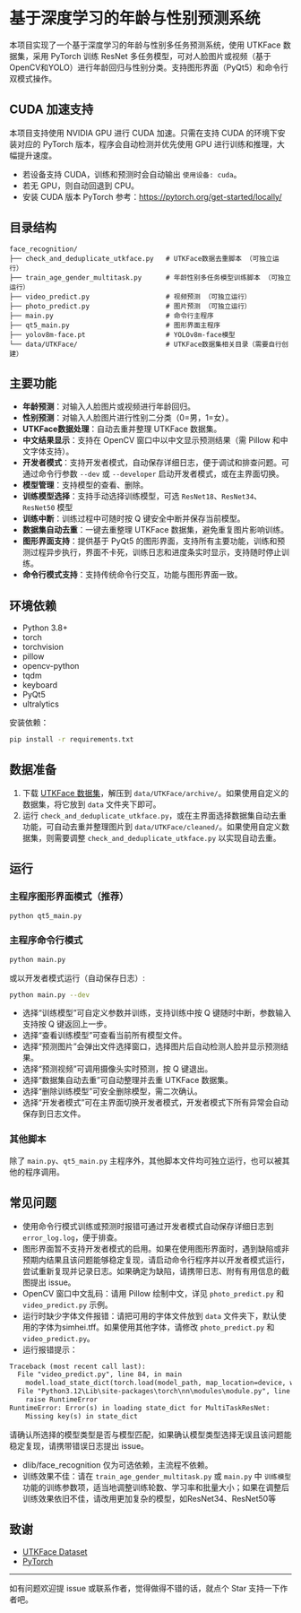 # 基于深度学习的年龄与性别预测系统

本项目实现了一个基于深度学习的年龄与性别多任务预测系统，使用 UTKFace 数据集，采用 PyTorch 训练 ResNet 多任务模型，可对人脸图片或视频（基于OpenCV和YOLO）进行年龄回归与性别分类。支持图形界面（PyQt5）和命令行双模式操作。

## CUDA 加速支持

本项目支持使用 NVIDIA GPU 进行 CUDA 加速。只需在支持 CUDA 的环境下安装对应的 PyTorch 版本，程序会自动检测并优先使用 GPU 进行训练和推理，大幅提升速度。

- 若设备支持 CUDA，训练和预测时会自动输出 `使用设备: cuda`。
- 若无 GPU，则自动回退到 CPU。
- 安装 CUDA 版本 PyTorch 参考：https://pytorch.org/get-started/locally/

## 目录结构

```
face_recognition/
├── check_and_deduplicate_utkface.py   # UTKFace数据去重脚本 （可独立运行）
├── train_age_gender_multitask.py      # 年龄性别多任务模型训练脚本 （可独立运行）
├── video_predict.py                   # 视频预测 （可独立运行）
├── photo_predict.py                   # 图片预测 （可独立运行）
├── main.py                            # 命令行主程序 
├── qt5_main.py                        # 图形界面主程序
├── yolov8m-face.pt                    # YOLOv8m-face模型
└── data/UTKFace/                      # UTKFace数据集相关目录（需要自行创建）
```

## 主要功能

- **年龄预测**：对输入人脸图片或视频进行年龄回归。
- **性别预测**：对输入人脸图片进行性别二分类（0=男，1=女）。
- **UTKFace数据处理**：自动去重并整理 UTKFace 数据集。
- **中文结果显示**：支持在 OpenCV 窗口中以中文显示预测结果（需 Pillow 和中文字体支持）。
- **开发者模式**：支持开发者模式，自动保存详细日志，便于调试和排查问题。可通过命令行参数 `--dev` 或 `--developer` 启动开发者模式，或在主界面切换。
- **模型管理**：支持模型的查看、删除。
- **训练模型选择**：支持手动选择训练模型，可选 `ResNet18`、`ResNet34`、`ResNet50` 模型
- **训练中断**：训练过程中可随时按 Q 键安全中断并保存当前模型。
- **数据集自动去重**：一键去重整理 UTKFace 数据集，避免重复图片影响训练。
- **图形界面支持**：提供基于 PyQt5 的图形界面，支持所有主要功能，训练和预测过程异步执行，界面不卡死，训练日志和进度条实时显示，支持随时停止训练。
- **命令行模式支持**：支持传统命令行交互，功能与图形界面一致。

## 环境依赖

- Python 3.8+
- torch
- torchvision
- pillow
- opencv-python
- tqdm
- keyboard
- PyQt5
- ultralytics

安装依赖：
```bash
pip install -r requirements.txt
```

## 数据准备
1. 下载 [UTKFace 数据集](https://susanqq.github.io/UTKFace/)，解压到 `data/UTKFace/archive/`。如果使用自定义的数据集，将它放到 `data` 文件夹下即可。
2. 运行 `check_and_deduplicate_utkface.py`，或在主界面选择数据集自动去重功能，可自动去重并整理图片到 `data/UTKFace/cleaned/`。如果使用自定义数据集，则需要调整 `check_and_deduplicate_utkface.py` 以实现自动去重。

## 运行

### 主程序图形界面模式（推荐）

```bash
python qt5_main.py
```

### 主程序命令行模式

```bash
python main.py
```

或以开发者模式运行（自动保存日志）:
```bash
python main.py --dev
```

- 选择“训练模型”可自定义参数并训练，支持训练中按 Q 键随时中断，参数输入支持按 Q 键返回上一步。
- 选择“查看训练模型”可查看当前所有模型文件。
- 选择“预测图片”会弹出文件选择窗口，选择图片后自动检测人脸并显示预测结果。
- 选择“预测视频”可调用摄像头实时预测，按 Q 键退出。
- 选择“数据集自动去重”可自动整理并去重 UTKFace 数据集。
- 选择“删除训练模型”可安全删除模型，需二次确认。
- 选择“开发者模式”可在主界面切换开发者模式，开发者模式下所有异常会自动保存到日志文件。

### 其他脚本

除了 `main.py`、`qt5_main.py` 主程序外，其他脚本文件均可独立运行，也可以被其他的程序调用。

## 常见问题
- 使用命令行模式训练或预测时报错可通过开发者模式自动保存详细日志到 `error_log.log`，便于排查。
- 图形界面暂不支持开发者模式的启用。如果在使用图形界面时，遇到缺陷或非预期内结果且该问题能够稳定复现，请启动命令行程序并以开发者模式运行，尝试重新复现并记录日志。如果确定为缺陷，请携带日志、附有有用信息的截图提出 issue。
- OpenCV 窗口中文乱码：请用 Pillow 绘制中文，详见 `photo_predict.py` 和 `video_predict.py` 示例。
- 运行时缺少字体文件报错：请把可用的字体文件放到 `data` 文件夹下，默认使用的字体为simhei.tff。如果使用其他字体，请修改 `photo_predict.py` 和 `video_predict.py`。
- 运行报错提示：
```txt
Traceback (most recent call last):
  File "video_predict.py", line 84, in main
    model.load_state_dict(torch.load(model_path, map_location=device, weights_only=True))
  File "Python3.12\Lib\site-packages\torch\nn\modules\module.py", line 2584, in load_state_dict
    raise RuntimeError
RuntimeError: Error(s) in loading state_dict for MultiTaskResNet:
	Missing key(s) in state_dict
```
请确认所选择的模型类型是否与模型匹配，如果确认模型类型选择无误且该问题能稳定复现，请携带错误日志提出 issue。
- dlib/face_recognition 仅为可选依赖，主流程不依赖。
- 训练效果不佳：请在 `train_age_gender_multitask.py` 或 `main.py` 中 `训练模型`功能的训练参数项，适当地调整训练轮数、学习率和批量大小；如果在调整后训练效果依旧不佳，请改用更加复杂的模型，如ResNet34、ResNet50等

## 致谢
- [UTKFace Dataset](https://susanqq.github.io/UTKFace/)
- [PyTorch](https://pytorch.org/)

---
如有问题欢迎提 issue 或联系作者，觉得做得不错的话，就点个 Star 支持一下作者吧。
